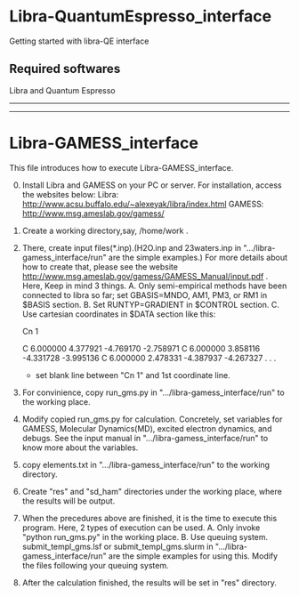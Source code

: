 # Libra-QuantumEspresso_interface

   Getting started with libra-QE interface
## Required softwares
   Libra and Quantum Espresso
   
----------------------------------------------
----------------------------------------------
# Libra-GAMESS_interface
   
   This file introduces how to execute Libra-GAMESS_interface.

0. Install Libra and GAMESS on your PC or server.
   For installation, access the websites below:
    Libra:  http://www.acsu.buffalo.edu/~alexeyak/libra/index.html
   GAMESS:  http://www.msg.ameslab.gov/gamess/

1. Create a working directory,say, /home/work . 

2. There, create input files(*.inp).(H2O.inp and 23waters.inp in ".../libra-gamess_interface/run" are the simple examples.)
   For more details about how to create that, 
   please see the website http://www.msg.ameslab.gov/gamess/GAMESS_Manual/input.pdf .
   Here, Keep in mind 3 things.
   A. Only semi-empirical methods have been connected to libra so far;
      set GBASIS=MNDO, AM1, PM3, or RM1 in $BASIS section. 
   B. Set RUNTYP=GRADIENT in $CONTROL section.
   C. Use cartesian coordinates in $DATA section like this:

      Cn 1

      C  6.000000 4.377921 -4.769170 -2.758971
      C  6.000000 3.858116 -4.331728 -3.995136
      C  6.000000 2.478331 -4.387937 -4.267327
                           .
                           .
                           .
   
   * set blank line between "Cn 1" and 1st coordinate line.

3. For convinience, copy run_gms.py in ".../libra-gamess_interface/run" to the working place.

4. Modify copied run_gms.py for calculation.
   Concretely, set variables for GAMESS, Molecular Dynamics(MD), excited electron dynamics, and debugs.
   See the input manual in ".../libra-gamess_interface/run" to know more about the variables.

5. copy elements.txt in ".../libra-gamess_interface/run" to the working directory.

6. Create "res" and "sd_ham" directories under the working place, where the results will be output.

7. When the precedures above are finished, it is the time to execute this program.
   Here, 2 types of execution can be used.
   A. Only invoke "python run_gms.py" in the working place.
   B. Use queuing system. submit_templ_gms.lsf or submit_templ_gms.slurm in ".../libra-gamess_interface/run" are the simple examples for using this.
      Modify the files following your queuing system.   
   
8. After the calculation finished, the results will be set in "res" directory.
